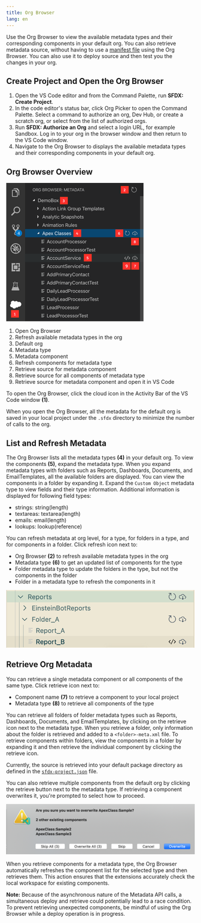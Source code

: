 ```yaml
---
title: Org Browser
lang: en
---
```


Use the Org Browser to view the available metadata types and their corresponding components in your default org. You can also retrieve metadata source, without having to use a [manifest file](./en/user-guide/development-models/#create-project-with-manifest) using the Org Browser. You can also use it to deploy source and then test you the changes in your org.

## Create Project and Open the Org Browser

1. Open the VS Code editor and from the Command Palette, run **SFDX: Create Project**.
2. In the code editor's status bar, click Org Picker to open the Command Palette. Select a command to authorize an org, Dev Hub, or create a scratch org, or select from the list of authorized orgs.
3. Run **SFDX: Authorize an Org** and select a login URL, for example Sandbox. Log in to your org in the browser window and then return to the VS Code window.
4. Navigate to the Org Browser to displays the available metadata types and their corresponding components in your default org.

## Org Browser Overview

![Org Browser Overview](../../../images/org_browser_overview.png)

1. Open Org Browser
2. Refresh available metadata types in the org
3. Default org
4. Metadata type
5. Metadata component
6. Refresh components for metadata type
7. Retrieve source for metadata component
8. Retrieve source for all components of metadata type
9. Retrieve source for metadata component and open it in VS Code

To open the Org Browser, click the cloud icon in the Activity Bar of the VS Code window **(1)**.

When you open the Org Browser, all the metadata for the default org is saved in your local project under the `.sfdx` directory to minimize the number of calls to the org.

## List and Refresh Metadata

The Org Browser lists all the metadata types **(4)** in your default org. To view the components **(5)**, expand the metadata type. When you expand metadata types with folders such as Reports, Dashboards, Documents, and EmailTemplates, all the available folders are displayed. You can view the components in a folder by expanding it. Expand the `Custom Object` metadata type to view fields and their type information. Additional information is displayed for following field types:

- strings: string(length)
- textareas: textarea(length)
- emails: email(length)
- lookups: lookup(reference)

You can refresh metadata at org level, for a type, for folders in a type, and for components in a folder. Click refresh icon next to:

- Org Browser **(2)** to refresh available metadata types in the org
- Metadata type **(6)** to get an updated list of components for the type
- Folder metadata type to update the folders in the type, but not the components in the folder
- Folder in a metadata type to refresh the components in it

![Metadata type with folders](../../../images/org_browser_folder_ret.png)

## Retrieve Org Metadata

You can retrieve a single metadata component or all components of the same type. Click retrieve icon next to:

- Component name **(7)** to retrieve a component to your local project
- Metadata type **(8)** to retrieve all components of the type

You can retrieve all folders of folder metadata types such as Reports, Dashboards, Documents, and EmailTemplates, by clicking on the retrieve icon next to the metadata type. When you retrieve a folder, only information about the folder is retrieved and added to a `<folder>-meta.xml` file. To retrieve components within folders, view the components in a folder by expanding it and then retrieve the individual component by clicking the retrieve icon.

Currently, the source is retrieved into your default package directory as defined in the [`sfdx-project.json`](./en/getting-started/first-project#the-sfdx-projectjson-file) file.

You can also retrieve multiple components from the default org by clicking the retrieve button next to the metadata type. If retrieving a component overwrites it, you're prompted to select how to proceed.

![Overwrite components](../../../images/overwrite-prompt.png)

When you retrieve components for a metadata type, the Org Browser automatically refreshes the component list for the selected type and then retrieves them. This action ensures that the extensions accurately check the local workspace for existing components.

**Note:** Because of the asynchronous nature of the Metadata API calls, a simultaneous deploy and retrieve could potentially lead to a race condition. To prevent retrieving unexpected components, be mindful of using the Org Browser while a deploy operation is in progress.
